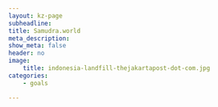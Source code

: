 ```yaml
---
layout: kz-page
subheadline: 
title: Samudra.world
meta_description:
show_meta: false
header: no
image:
    title: indonesia-landfill-thejakartapost-dot-com.jpg
categories:
    - goals

---
```

